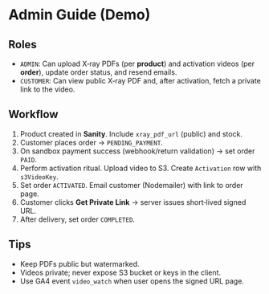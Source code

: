 # Admin Guide (Demo)

## Roles
- `ADMIN`: Can upload X‑ray PDFs (per **product**) and activation videos (per **order**), update order status, and resend emails.
- `CUSTOMER`: Can view public X‑ray PDF and, after activation, fetch a private link to the video.

## Workflow
1. Product created in **Sanity**. Include `xray_pdf_url` (public) and stock.
2. Customer places order → `PENDING_PAYMENT`.
3. On sandbox payment success (webhook/return validation) → set order `PAID`.
4. Perform activation ritual. Upload video to S3. Create `Activation` row with `s3VideoKey`.
5. Set order `ACTIVATED`. Email customer (Nodemailer) with link to order page.
6. Customer clicks **Get Private Link** → server issues short‑lived signed URL.
7. After delivery, set order `COMPLETED`.

## Tips
- Keep PDFs public but watermarked.
- Videos private; never expose S3 bucket or keys in the client.
- Use GA4 event `video_watch` when user opens the signed URL page.
